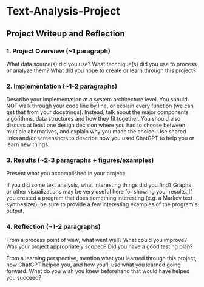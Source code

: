 # Text-Analysis-Project
 
## Project Writeup and Reflection

### 1. Project Overview (~1 paragraph)

What data source(s) did you use? What technique(s) did you use to process or analyze them? What did you hope to create or learn through this project?

### 2. Implementation (~1-2 paragraphs)

Describe your implementation at a system architecture level. You should NOT walk through your code line by line, or explain every function (we can get that from your docstrings). Instead, talk about the major components, algorithms, data structures and how they fit together. You should also discuss at least one design decision where you had to choose between multiple alternatives, and explain why you made the choice. Use shared links and/or screenshots to describe how you used ChatGPT to help you or learn new things.

### 3. Results (~2-3 paragraphs + figures/examples)

Present what you accomplished in your project:

If you did some text analysis, what interesting things did you find? Graphs or other visualizations may be very useful here for showing your results.
If you created a program that does something interesting (e.g. a Markov text synthesizer), be sure to provide a few interesting examples of the program's output.

### 4. Reflection (~1-2 paragraphs)

From a process point of view, what went well? What could you improve? Was your project appropriately scoped? Did you have a good testing plan?

From a learning perspective, mention what you learned through this project, how ChatGPT helped you, and how you'll use what you learned going forward. What do you wish you knew beforehand that would have helped you succeed?